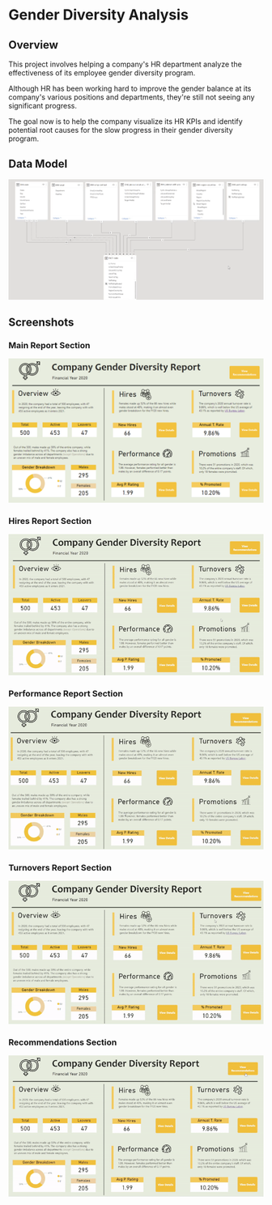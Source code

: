# Gender Diversity Analysis

## Overview
This project involves helping a company's HR department analyze the effectiveness of its employee gender diversity program.  

Although HR has been working hard to improve the gender balance at its company's various positions and departments, they're still not seeing any significant progress. 

The goal now is to help the company visualize its HR KPIs and identify potential root causes for the slow progress in their gender diversity program.

## Data Model
![Data Model](https://raw.githubusercontent.com/adamyangyang/gender-diversity-analysis/main/dashboard-report/data-model.gif)

## Screenshots

### Main Report Section
<img width="800" alt="Main Report" src="https://raw.githubusercontent.com/adamyangyang/gender-diversity-analysis/main/dashboard-report/main-dashboard-report.png">

### Hires Report Section
![Hires Report Section](https://raw.githubusercontent.com/adamyangyang/gender-diversity-analysis/main/dashboard-report/gifs/hires-report.gif)

### Performance Report Section
![Performance Report Section](https://raw.githubusercontent.com/adamyangyang/gender-diversity-analysis/main/dashboard-report/gifs/performance-report.gif)

### Turnovers Report Section
![Turnovers Report Section](https://raw.githubusercontent.com/adamyangyang/gender-diversity-analysis/main/dashboard-report/gifs/turnovers-report.gif)

### Recommendations Section
![Recommendations Section](https://raw.githubusercontent.com/adamyangyang/gender-diversity-analysis/main/dashboard-report/gifs/recommendations.gif)

